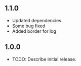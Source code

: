## 1.1.0

* Updated dependencies
* Some bug fixed
* Added border for log

## 1.0.0

* TODO: Describe initial release.
